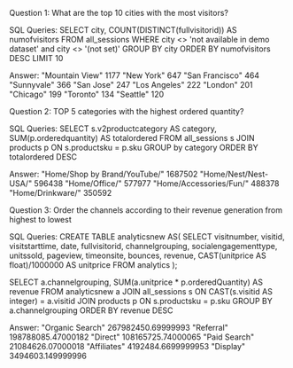 Question 1:  What are the top 10 cities with the most visitors?


SQL Queries: 
SELECT city, COUNT(DISTINCT(fullvisitorid)) AS numofvisitors
FROM all_sessions
WHERE city <> 'not available in demo dataset' and city <> '(not set)'
GROUP BY city
ORDER BY numofvisitors DESC
LIMIT 10 

Answer: 
"Mountain View"	1177
"New York"	647
"San Francisco"	464
"Sunnyvale"	366
"San Jose"	247
"Los Angeles"	222
"London"	201
"Chicago"	199
"Toronto"	134
"Seattle"	120


Question 2: TOP 5 categories with the highest ordered quantity?

SQL Queries:
SELECT s.v2productcategory AS category, SUM(p.orderedquantity) AS totalordered
FROM all_sessions s
JOIN products p
	ON s.productsku = p.sku
GROUP by category
ORDER BY totalordered DESC

Answer:
"Home/Shop by Brand/YouTube/"	1687502
"Home/Nest/Nest-USA/"	596438
"Home/Office/"	577977
"Home/Accessories/Fun/"	488378
"Home/Drinkware/"	350592


Question 3:  Order the channels according to their revenue generation from highest to lowest

SQL Queries:
CREATE TABLE analyticsnew AS( SELECT visitnumber, visitid, visitstarttime, date, fullvisitorid, channelgrouping, socialengagementtype, unitssold, pageview, timeonsite, bounces, revenue, CAST(unitprice AS float)/1000000 AS unitprice FROM analytics );

SELECT a.channelgrouping, SUM(a.unitprice * p.orderedQuantity) AS revenue 
FROM analyticsnew a 
JOIN all_sessions s 
	ON CAST(s.visitid AS integer) = a.visitid 
JOIN products p 
	ON s.productsku = p.sku
GROUP BY a.channelgrouping
ORDER BY revenue DESC

Answer:
"Organic Search"	267982450.69999993
"Referral"	198788085.47000182
"Direct"	108165725.74000065
"Paid Search"	21084626.07000018
"Affiliates"	4192484.6699999953
"Display"	3494603.149999996

